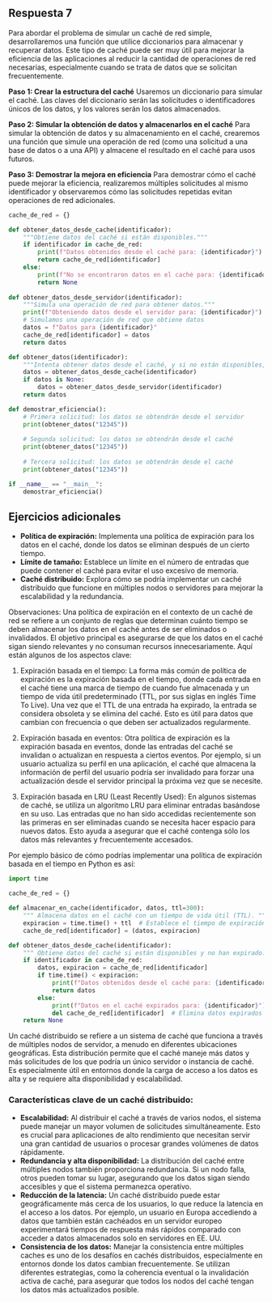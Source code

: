 ## Respuesta 7
Para abordar el problema de simular un caché de red simple, desarrollaremos una función que utilice diccionarios para almacenar y recuperar datos. Este tipo de caché puede ser muy útil para mejorar la eficiencia de las aplicaciones al reducir la cantidad de operaciones de red necesarias, especialmente cuando se trata de datos que se solicitan frecuentemente.

**Paso 1: Crear la estructura del caché**
Usaremos un diccionario para simular el caché. Las claves del diccionario serán las solicitudes o identificadores únicos de los datos, y los valores serán los datos almacenados.

**Paso 2: Simular la obtención de datos y almacenarlos en el caché**
Para simular la obtención de datos y su almacenamiento en el caché, crearemos una función que simule una operación de red (como una solicitud a una base de datos o a una API) y almacene el resultado en el caché para usos futuros.

**Paso 3: Demostrar la mejora en eficiencia**
Para demostrar cómo el caché puede mejorar la eficiencia, realizaremos múltiples solicitudes al mismo identificador y observaremos cómo las solicitudes repetidas evitan operaciones de red adicionales.

```Python
cache_de_red = {}

def obtener_datos_desde_cache(identificador):
    """Obtiene datos del caché si están disponibles."""
    if identificador in cache_de_red:
        print(f"Datos obtenidos desde el caché para: {identificador}")
        return cache_de_red[identificador]
    else:
        print(f"No se encontraron datos en el caché para: {identificador}")
        return None
    
def obtener_datos_desde_servidor(identificador):
    """Simula una operación de red para obtener datos."""
    print(f"Obteniendo datos desde el servidor para: {identificador}")
    # Simulamos una operación de red que obtiene datos
    datos = f"Datos para {identificador}"
    cache_de_red[identificador] = datos
    return datos

def obtener_datos(identificador):
    """Intenta obtener datos desde el caché, y si no están disponibles, los obtiene desde el servidor."""
    datos = obtener_datos_desde_cache(identificador)
    if datos is None:
        datos = obtener_datos_desde_servidor(identificador)
    return datos

def demostrar_eficiencia():
    # Primera solicitud: los datos se obtendrán desde el servidor
    print(obtener_datos("12345"))
    
    # Segunda solicitud: los datos se obtendrán desde el caché
    print(obtener_datos("12345"))
    
    # Tercera solicitud: los datos se obtendrán desde el caché
    print(obtener_datos("12345"))

if __name__ == "__main__":
    demostrar_eficiencia()
```

## Ejercicios adicionales
- **Política de expiración:** Implementa una política de expiración para los datos en el caché, donde los datos se eliminan después de un cierto tiempo.
- **Límite de tamaño:** Establece un límite en el número de entradas que puede contener el caché para evitar el uso excesivo de memoria.
- **Caché distribuido:** Explora cómo se podría implementar un caché distribuido que funcione en múltiples nodos o servidores para mejorar la escalabilidad y la redundancia.

Observaciones: Una política de expiración en el contexto de un caché de red se refiere a un conjunto de reglas que determinan cuánto tiempo se deben almacenar los datos en el caché antes de ser eliminados o invalidados. El objetivo principal es asegurarse de que los datos en el caché sigan siendo relevantes y no consuman recursos innecesariamente. Aquí están algunos de los aspectos clave:

1. Expiración basada en el tiempo: La forma más común de política de expiración es la expiración basada en el tiempo, donde cada entrada en el caché tiene una marca de tiempo de cuando fue almacenada y un tiempo de vida útil predeterminado (TTL, por sus siglas en inglés Time To Live). Una vez que el TTL de una entrada ha expirado, la entrada se considera obsoleta y se elimina del caché. Esto es útil para datos que cambian con frecuencia o que deben ser actualizados regularmente.

2. Expiración basada en eventos: Otra política de expiración es la expiración basada en eventos, donde las entradas del caché se invalidan o actualizan en respuesta a ciertos eventos. Por ejemplo, si un usuario actualiza su perfil en una aplicación, el caché que almacena la información de perfil del usuario podría ser invalidado para forzar una actualización desde el servidor principal la próxima vez que se necesite.

3. Expiración basada en LRU (Least Recently Used): En algunos sistemas de caché, se utiliza un algoritmo LRU para eliminar entradas basándose en su uso. Las entradas que no han sido accedidas recientemente son las primeras en ser eliminadas cuando se necesita hacer espacio para nuevos datos. Esto ayuda a asegurar que el caché contenga sólo los datos más relevantes y frecuentemente accesados.

Por ejemplo básico de cómo podrías implementar una política de expiración basada en el tiempo en Python es así:

```Python
import time

cache_de_red = {}

def almacenar_en_cache(identificador, datos, ttl=300):
    """ Almacena datos en el caché con un tiempo de vida útil (TTL). """
    expiracion = time.time() + ttl  # Establece el tiempo de expiración como el tiempo actual más el TTL
    cache_de_red[identificador] = (datos, expiracion)

def obtener_datos_desde_cache(identificador):
    """ Obtiene datos del caché si están disponibles y no han expirado. """
    if identificador in cache_de_red:
        datos, expiracion = cache_de_red[identificador]
        if time.time() < expiracion:
            print(f"Datos obtenidos desde el caché para: {identificador}")
            return datos
        else:
            print(f"Datos en el caché expirados para: {identificador}")
            del cache_de_red[identificador]  # Elimina datos expirados
    return None
```

Un caché distribuido se refiere a un sistema de caché que funciona a través de múltiples nodos de servidor, a menudo en diferentes ubicaciones geográficas. Esta distribución permite que el caché maneje más datos y más solicitudes de los que podría un único servidor o instancia de caché. Es especialmente útil en entornos donde la carga de acceso a los datos es alta y se requiere alta disponibilidad y escalabilidad.

### Características clave de un caché distribuido:

- **Escalabilidad:** Al distribuir el caché a través de varios nodos, el sistema puede manejar un mayor volumen de solicitudes simultáneamente. Esto es crucial para aplicaciones de alto rendimiento que necesitan servir una gran cantidad de usuarios o procesar grandes volúmenes de datos rápidamente.
- **Redundancia y alta disponibilidad:** La distribución del caché entre múltiples nodos también proporciona redundancia. Si un nodo falla, otros pueden tomar su lugar, asegurando que los datos sigan siendo accesibles y que el sistema permanezca operativo.
- **Reducción de la latencia:** Un caché distribuido puede estar geográficamente más cerca de los usuarios, lo que reduce la latencia en el acceso a los datos. Por ejemplo, un usuario en Europa accediendo a datos que también están cachéados en un servidor europeo experimentará tiempos de respuesta más rápidos comparado con acceder a datos almacenados solo en servidores en EE. UU.
- **Consistencia de los datos:** Manejar la consistencia entre múltiples caches es uno de los desafíos en cachés distribuidos, especialmente en entornos donde los datos cambian frecuentemente. Se utilizan diferentes estrategias, como la coherencia eventual o la invalidación activa de caché, para asegurar que todos los nodos del caché tengan los datos más actualizados posible.

